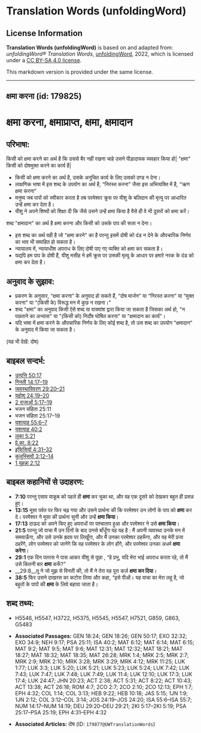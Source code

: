 # Translation Words (unfoldingWord)

## License Information

**Translation Words (unfoldingWord)** is based on and adapted from: _unfoldingWord® Translation Words_, [unfoldingWord](https://unfoldingword.org/utw), 2022, which is licensed under a [CC BY-SA 4.0 license](https://creativecommons.org/licenses/by-sa/4.0/legalcode.en).

This markdown version is provided under the same license.



--------------------------------

## क्षमा करना (id: 179825)

क्षमा करना, क्षमाप्राप्त, क्षमा, क्षमादान
=========================================

परिभाषा:
--------

किसी को क्षमा करने का अर्थ है कि उससे बैर नहीं रखना चाहे उसने पीड़ादायक व्यवहार किया हो\| "क्षमा" किसी को दोषमुक्त करने का कार्य है\|

* किसी को क्षमा करने का अर्थ है, उसके अनुचित कार्य के लिए उसको दण्ड न देना।
* लाक्षणिक भाषा में इस शब्द के उपयोग का अर्थ है, “निरस्त करना” जैसा इस अभिव्यक्ति में है, “ऋण क्षमा करना”
* मनुष्य जब पापों को स्वीकार करता है तब परमेश्वर क्रूस पर यीशु के बलिदान की मृत्यु पर आधारित उन्हें क्षमा कर देता है।
* यीशु ने अपने शिष्यों को शिक्षा दी कि जैसे उसने उन्हें क्षमा किया है वैसे ही वे भी दूसरों को क्षमा करें।

शब्द "क्षमादान" का अर्थ है क्षमा करना और किसी को उसके पाप की सज़ा न देना।

* इस शब्द का अर्थ वही है जो "क्षमा करने" का है परन्तु इसमें दोषी को दंड न देने के औपचारिक निर्णय का भाव भी समाहित हो सकता है।
* न्यायालय में, न्यायाधीश अपराध के लिए दोषी पाए गए व्यक्ति को क्षमा कर सकता है।
* यद्यपि हम पाप के दोषी हैं, यीशु मसीह ने हमें क्रूस पर उसकी मृत्यु के आधार पर हमारे नरक के दंड को क्षमा कर देता है।

अनुवाद के सुझाव:
----------------

* प्रकरण के अनुसार, “क्षमा करना” के अनुवाद हो सकते हैं, “दोष मार्जन” या “निरस्त करना” या “मुक्त करना” या “(किसी के) विरूद्ध मन में कुछ न रखना।"
* शब्द "क्षमा" का अनुवाद किसी ऐसे शब्द या वाक्यांश द्वारा किया जा सकता है जिसका अर्थ हो, "न पछताने का अभ्यास" या "(किसी को) निर्दोष घोषित करना" या "क्षमादान का कार्य"।
* यदि भाषा में क्षमा करने के औपचारिक निर्णय के लिए कोई शब्द है, तो उस शब्द का उपयोग "क्षमादान" के अनुवाद में किया जा सकता है।

(यह भी देखें: दोष)

बाइबल सन्दर्भ:
--------------

* [उत्पत्ति 50:17](https://ref.ly/Gen50:17)
* [गिनती 14:17–19](https://ref.ly/Num0:0)
* [व्यवस्थाविवरण 29:20–21](https://ref.ly/Deut29:20-Deut29:21)
* [यहोशू 24:19–20](https://ref.ly/Josh24:19-Josh24:20)
* [2 राजाओं 5:17–19](https://ref.ly/2Kgs0:0)
* भजन संहिता 25:11
* भजन संहिता 25:17–19
* [यशायाह 55:6–7](https://ref.ly/Isa55:6-Isa55:7)
* [यशायाह 40:2](https://ref.ly/Isa0:0)
* [लूका 5:21](https://ref.ly/Luke5:21)
* [प्रे.का. 8:22](https://ref.ly/Acts8:22)
* [इफिसियों 4:31–32](https://ref.ly/Eph4:31-Eph4:32)
* [कुलुस्सियों 3:12–14](https://ref.ly/Col3:12-Col3:14)
* [1 यूहन्ना 2:12](https://ref.ly/1John0:0)

बाइबल कहानियों से उदाहरण:
-------------------------

* **7:10** परन्तु एसाव याकूब को पहले ही **क्षमा** कर चुका था, और वह एक दूसरे को देखकर बहुत ही प्रसन्न हुए।
* **13:15** मूसा पर्वत पर फिर चढ़ गया और उसने प्रार्थना की कि परमेश्वर उन लोगों के पाप को **क्षमा** कर दे। परमेश्वर ने मूसा की प्रार्थना सुनी और उन्हें **क्षमा किया**।
* **17:13** दाऊद को अपने किए हुए अपराधों पर पश्चाताप हुआ और परमेश्वर ने उसे **क्षमा किया**।
* **21:5** परन्तु जो वाचा मैं उन दिनों के बाद उनसे बाँधूँगा वह यह है : मैं अपनी व्यवस्था उनके मन में समवाऊँगा, और उसे उनके ह्रदय पर लिखूँगा, और मैं उनका परमेश्वर ठहरूँगा, और वह मेरी प्रजा ठहरेंगे, लोग परमेश्वर को जानेंगे कि वह परमेश्वर के लोग होंगे, और परमेश्वर उनका अधर्म **क्षमा करेगा**।
* **29:1** एक दिन पतरस ने पास आकर यीशु से पूछा , “हे प्रभु, यदि मेरा भाई अपराध करता रहे, तो मैं उसे कितनी बार **क्षमा** करूँ?”
* \_\_29:8\_\_तू ने जो मुझ से विनती की, तो मैं ने तेरा वह पूरा कर्ज़ **क्षमा कर दिया**।
* **38:5** फिर उसने दाखरस का कटोरा लिया और कहा, “इसे पीओं। यह वाचा का मेरा लहू है, जो बहुतों के पापों की **क्षमा** के लिये बहाया जाता है।

शब्द तथ्य:
----------

* H5546, H5547, H3722, H5375, H5545, H5547, H7521, G859, G863, G5483

* **Associated Passages:** GEN 18:24; GEN 18:26; GEN 50:17; EXO 32:32; EXO 34:9; NEH 9:17; PSA 25:11; ISA 40:2; MAT 6:12; MAT 6:14; MAT 6:15; MAT 9:2; MAT 9:5; MAT 9:6; MAT 12:31; MAT 12:32; MAT 18:21; MAT 18:27; MAT 18:32; MAT 18:35; MAT 26:28; MRK 1:4; MRK 2:5; MRK 2:7; MRK 2:9; MRK 2:10; MRK 3:28; MRK 3:29; MRK 4:12; MRK 11:25; LUK 1:77; LUK 3:3; LUK 5:20; LUK 5:21; LUK 5:23; LUK 5:24; LUK 7:42; LUK 7:43; LUK 7:47; LUK 7:48; LUK 7:49; LUK 11:4; LUK 12:10; LUK 17:3; LUK 17:4; LUK 24:47; JHN 20:23; ACT 2:38; ACT 5:31; ACT 8:22; ACT 10:43; ACT 13:38; ACT 26:18; ROM 4:7; 2CO 2:7; 2CO 2:10; 2CO 12:13; EPH 1:7; EPH 4:32; COL 1:14; COL 3:13; HEB 9:22; HEB 10:18; JAS 5:15; 1JN 1:9; 1JN 2:12; COL 3:12–COL 3:14; JOS 24:19–JOS 24:20; ISA 55:6–ISA 55:7; NUM 14:17–NUM 14:19; DEU 29:20–DEU 29:21; 2KI 5:17–2KI 5:19; PSA 25:17–PSA 25:19; EPH 4:31–EPH 4:32
* **Associated Articles:** दोष (ID: `179877@UWTranslationWords`)

